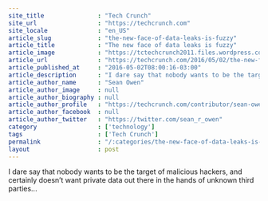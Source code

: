 ```yaml
---
site_title               : "Tech Crunch"
site_url                 : "https://techcrunch.com"
site_locale              : "en_US"
article_slug             : "the-new-face-of-data-leaks-is-fuzzy"
article_title            : "The new face of data leaks is fuzzy"
article_image            : "https://tctechcrunch2011.files.wordpress.com/2016/05/fuzzyfacedoor.jpg?w=764&h=400&crop=1"
article_url              : "https://techcrunch.com/2016/05/02/the-new-face-of-data-leaks-is-fuzzy/"
article_published_at     : "2016-05-02T08:00:16-03:00"
article_description      : "I dare say that nobody wants to be the target of malicious hackers, and certainly doesn’t want private data out there in the hands of unknown third parties..."
article_author_name      : "Sean Owen"
article_author_image     : null
article_author_biography : null
article_author_profile   : "https://techcrunch.com/contributor/sean-owen/"
article_author_facebook  : null
article_author_twitter   : "https://twitter.com/sean_r_owen"
category                 : ['technology']
tags                     : ['Tech Crunch']
permalink                : "/:categories/the-new-face-of-data-leaks-is-fuzzy/"
layout                   : post
---
```


I dare say that nobody wants to be the target of malicious hackers, and certainly doesn’t want private data out there in the hands of unknown third parties...
